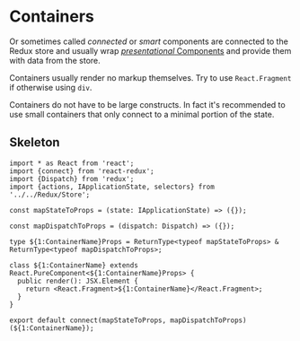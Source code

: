 # Containers

Or sometimes called _connected_ or _smart_ components are connected to the Redux store and usually wrap [_presentational_ Components](../Components/Components.md) and provide them with data from the store.

Containers usually render no markup themselves. Try to use `React.Fragment` if otherwise using `div`.

Containers do not have to be large constructs. In fact it's recommended to use small containers that only connect to a minimal portion of the state.

## Skeleton
```tsx
import * as React from 'react';
import {connect} from 'react-redux';
import {Dispatch} from 'redux';
import {actions, IApplicationState, selectors} from '../../Redux/Store';

const mapStateToProps = (state: IApplicationState) => ({});

const mapDispatchToProps = (dispatch: Dispatch) => ({});

type ${1:ContainerName}Props = ReturnType<typeof mapStateToProps> & ReturnType<typeof mapDispatchToProps>;

class ${1:ContainerName} extends React.PureComponent<${1:ContainerName}Props> {
  public render(): JSX.Element {
    return <React.Fragment>${1:ContainerName}</React.Fragment>;
  }
}

export default connect(mapStateToProps, mapDispatchToProps)(${1:ContainerName});
```
